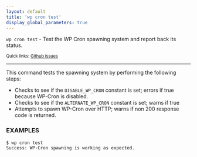 ```yaml
---
layout: default
title: 'wp cron test'
display_global_parameters: true
---
```


`wp cron test` - Test the WP Cron spawning system and report back its status.

<small>Quick links: <a href="https://github.com/wp-cli/wp-cli/issues?q=is%3Aopen+label%3Acommand%3Acron-test+sort%3Aupdated-desc">Github issues</a></small>

<hr />

This command tests the spawning system by performing the following steps:
* Checks to see if the `DISABLE_WP_CRON` constant is set; errors if true
because WP-Cron is disabled.
* Checks to see if the `ALTERNATE_WP_CRON` constant is set; warns if true
* Attempts to spawn WP-Cron over HTTP; warns if non 200 response code is
returned.

### EXAMPLES

    $ wp cron test
    Success: WP-Cron spawning is working as expected.



